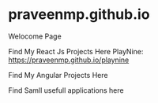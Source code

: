 # praveenmp.github.io
Welocome Page

Find My React Js Projects Here
 PlayNine: https://praveenmp.github.io/playnine
  
Find My Angular Projects Here


Find Samll usefull applications here
